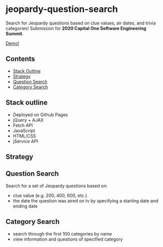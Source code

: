 # jeopardy-question-search
Search for Jeopardy questions based on clue values, air dates, and trivia categories!
Submission for **2020 Capital One Software Engineering Summit**.

[Demo!](https://raymondzouu.github.io/jeopardy-question-search/)

## Contents
- [Stack Outline](#stack-outline)
- [Strategy](#strategy)
- [Question Search](#question-search)
- [Category Search](#category-search)

## Stack outline
* Deployed on Github Pages
* jQuery + AJAX
* Fetch API
* JavaScript
* HTML/CSS
* jService API

## Strategy


## Question Search
Search for a set of Jeopardy questions based on: 
* clue value (e.g. 200, 400, 600, etc.)
* the date the question was aired on tv by specifying a starting date and ending date

## Category Search
* search through the first 100 categories by name
* view information and questions of specified category


